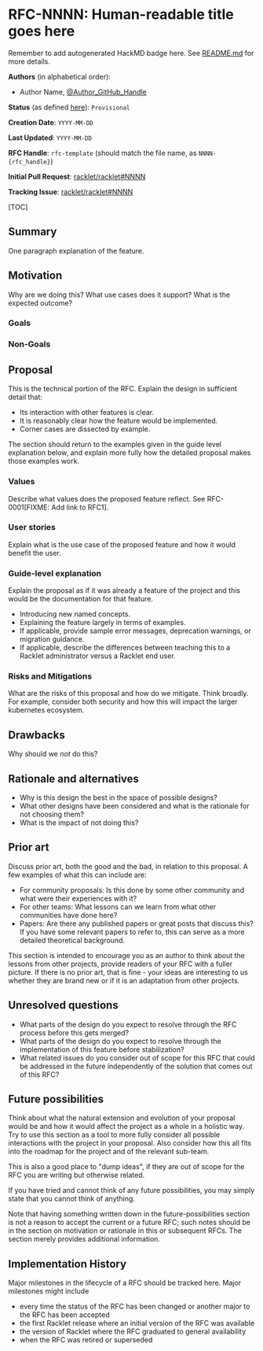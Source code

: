 # RFC-NNNN: Human-readable title goes here

Remember to add autogenerated HackMD badge here. See [README.md](README.md) for more details.

**Authors** (in alphabetical order):

- Author Name, [@Author_GitHub_Handle](https://github.com/Author_GitHub_Handle)

**Status** (as defined [here]): `Provisional`

[here]: https://github.com/kubernetes/enhancements/blob/master/keps/0001-kubernetes-enhancement-proposal-process.md#kep-metadata

**Creation Date**: `YYYY-MM-DD`

**Last Updated**: `YYYY-MM-DD`

**RFC Handle**: `rfc-template` (should match the file name, as `NNNN-{rfc_handle}`)

**Initial Pull Request**: [racklet/racklet#NNNN](https://github.com/racklet/racklet/pull/NNNN)

**Tracking Issue**: [racklet/racklet#NNNN](https://github.com/racklet/racklet/issues/NNNN)

[TOC]

## Summary

One paragraph explanation of the feature.

## Motivation

Why are we doing this? What use cases does it support? What is the expected outcome?

### Goals

### Non-Goals

## Proposal

This is the technical portion of the RFC. Explain the design in sufficient detail that:

- Its interaction with other features is clear.
- It is reasonably clear how the feature would be implemented.
- Corner cases are dissected by example.

The section should return to the examples given in the guide level explanation below, and explain more fully how the detailed proposal makes those examples work.

### Values

Describe what values does the proposed feature reflect. See RFC-0001[FIXME: Add link to RFC1].

### User stories

Explain what is the use case of the proposed feature and how it would benefit the user.

### Guide-level explanation

Explain the proposal as if it was already a feature of the project and this would be the documentation for that feature.

- Introducing new named concepts.
- Explaining the feature largely in terms of examples.
- If applicable, provide sample error messages, deprecation warnings, or migration guidance.
- If applicable, describe the differences between teaching this to a Racklet administrator versus a Racklet end user.

### Risks and Mitigations

What are the risks of this proposal and how do we mitigate.
Think broadly.
For example, consider both security and how this will impact the larger kubernetes ecosystem.

## Drawbacks

Why should we *not* do this?

## Rationale and alternatives

- Why is this design the best in the space of possible designs?
- What other designs have been considered and what is the rationale for not choosing them?
- What is the impact of not doing this?

## Prior art

Discuss prior art, both the good and the bad, in relation to this proposal.
A few examples of what this can include are:

- For community proposals: Is this done by some other community and what were their experiences with it?
- For other teams: What lessons can we learn from what other communities have done here?
- Papers: Are there any published papers or great posts that discuss this? If you have some relevant papers to refer to, this can serve as a more detailed theoretical background.

This section is intended to encourage you as an author to think about the lessons from other projects, provide readers of your RFC with a fuller picture.
If there is no prior art, that is fine - your ideas are interesting to us whether they are brand new or if it is an adaptation from other projects.

## Unresolved questions

- What parts of the design do you expect to resolve through the RFC process before this gets merged?
- What parts of the design do you expect to resolve through the implementation of this feature before stabilization?
- What related issues do you consider out of scope for this RFC that could be addressed in the future independently of the solution that comes out of this RFC?

## Future possibilities

Think about what the natural extension and evolution of your proposal would
be and how it would affect the project as a whole in a holistic
way. Try to use this section as a tool to more fully consider all possible
interactions with the project in your proposal.
Also consider how this all fits into the roadmap for the project
and of the relevant sub-team.

This is also a good place to "dump ideas", if they are out of scope for the
RFC you are writing but otherwise related.

If you have tried and cannot think of any future possibilities,
you may simply state that you cannot think of anything.

Note that having something written down in the future-possibilities section
is not a reason to accept the current or a future RFC; such notes should be
in the section on motivation or rationale in this or subsequent RFCs.
The section merely provides additional information.

## Implementation History

Major milestones in the lifecycle of a RFC should be tracked here.
Major milestones might include

- every time the status of the RFC has been changed or another major to the RFC has been accepted
- the first Racklet release where an initial version of the RFC was available
- the version of Racklet where the RFC graduated to general availability
- when the RFC was retired or superseded
